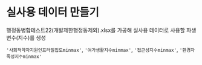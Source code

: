 # 실사용 데이터 만들기

행정동병합테스트22(개발제한행정동제외).xlsx를 가공해 실사용 데이터로 사용할 파생변수(지수)를 생성

`'사회적약자지원인프라밀집도minmax'`, `'여가생활지수minmax'`, `'접근성지수minmax'`, `'환경자족성지수minmax'`